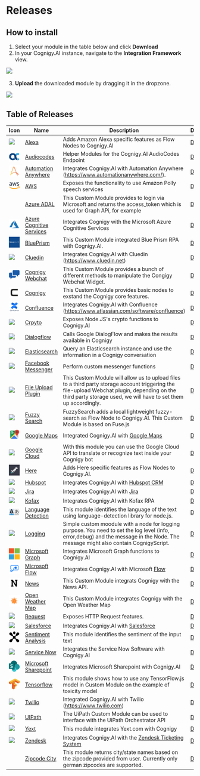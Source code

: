 # Releases

## How to install

1. Select your module in the table below and click **Download**
2. In your Cognigy.AI instance, navigate to the **Integration Framework** view.

<img src="https://tempbucket-waanders.s3.eu-central-1.amazonaws.com/integration-framework.jpg" width="400"></img>

3. **Upload** the downloaded module by dragging it in the dropzone.

<img src="https://tempbucket-waanders.s3.eu-central-1.amazonaws.com/CognigyWebchatPlugins/custom-module.jpg" width="300"></img>

## Table of Releases

| Icon  | Name  | Description  | Download  | Version  |
|---|---|---|---|---|
| <img src="https://github.com/Cognigy/CustomModules/blob/master/modules/alexa/icon.png?raw=true" width="40"></img> |  [Alexa](./modules/alexa/) |  Adds Amazon Alexa specific features as Flow Nodes to Cognigy.AI |  [Download](https://github.com/Cognigy/CustomModules/releases/download/alexa100/alexa.zip) |  1.0.0 |
| <img src="https://github.com/Cognigy/CustomModules/blob/master/modules/audiocodes/icon-large.png?raw=true" width="40"></img>  | [Audiocodes](./modules/audiocodes/)  |  Helper Modules for the Cognigy.AI AudioCodes Endpoint |  [Download](https://github.com/Cognigy/CustomModules/releases/download/audiocodes100/audiocodes.zip) |  1.0.0 |
| <img src="https://github.com/Cognigy/CustomModules/blob/master/modules/automation-anywhere/icon-large.png?raw=true" width="40"></img> |  [Automation Anywhere](./modules/automation-anywhere/) | Integrates Cognigy.AI with Automation Anywhere (https://www.automationanywhere.com/).  | [Download](https://github.com/Cognigy/CustomModules/releases/download/automationanywhere100/automationanywhere.zip)  |  1.0.0 |
| <img src="https://github.com/Cognigy/CustomModules/blob/master/modules/aws/icon-large.png?raw=true" width="40"></img>  | [AWS](./modules/aws)  |  Exposes the functionality to use Amazon Polly speech services |  [Download](https://github.com/Cognigy/CustomModules/releases/download/aws100/aws.zip) | 1.0.0  |
|   | [Azure ADAL](./modules/azure-adal)  | This Custom Module provides to login via Microsoft and returns the access_token which is used for Graph APi, for example  | [Download](https://github.com/Cognigy/CustomModules/releases/download/azureadal100/azure-adal.zip)  |  1.0.0 |
| <img src="https://github.com/Cognigy/CustomModules/blob/master/modules/azureCS/icon.png?raw=true" width="40"></img> |  [Azure Cognitive Services](./modules/azureCS/) | Integrates Cognigy with the Microsoft Azure Cognitive Services  |  [Download](https://github.com/Cognigy/CustomModules/releases/download/azurecs120/azure.zip) | 1.2.0  |
| <img src="https://github.com/Cognigy/CustomModules/blob/master/modules/blueprism/icon-large.png?raw=true" width="40"></img>  |  [BluePrism](./modules/blueprism/) |  This Custom Module integrated Blue Prism RPA with Cognigy.AI. |  [Download](https://github.com/Cognigy/CustomModules/releases/download/blueprism100/blueprism.zip) |  1.0.0 |
| <img src="https://github.com/Cognigy/CustomModules/blob/master/modules/cluedin/icon-large.png?raw=true" width="40"></img>  |  [Cluedin](./modules/cluedin/) |  Integrates Cognigy.AI with Cluedin (https://www.cluedin.net) | [Download](https://github.com/Cognigy/CustomModules/releases/download/cluedin/cluedin.zip)  | 1.0.0  |
| <img src="https://github.com/Cognigy/CustomModules/blob/master/modules/cognigy-webchat/icon-large.png?raw=true" width="40"></img>  |  [Cognigy Webchat](./modules/cognigy-webchat/) |  This Custom Module provides a bunch of different methods to manipulate the Congigy Webchat Widget. |  [Download](https://github.com/Cognigy/CustomModules/releases/download/cognigy-webchat100/cognigywebchat.zip) | 1.0.0  |
| <img src="https://github.com/Cognigy/CustomModules/blob/master/modules/cognigy/icon-large.png?raw=true" width="40"></img>  | [Cognigy](./modules/cognigy/)  | This Custom Module provides basic nodes to exstand the Cognigy core features.  | [Download](https://github.com/Cognigy/CustomModules/releases/download/cognigy100/cognigycustommodule.zip)  |  1.0.0 |
| <img src="https://github.com/Cognigy/CustomModules/blob/master/modules/confluence/icon-large.png?raw=true" width="40"></img>  | [Confluence](./modules/confluence/)  | Integrates Cognigy.AI with Confluence (https://www.atlassian.com/software/confluence)  | [Download](https://github.com/Cognigy/CustomModules/releases/download/confluence100/confluence.zip)  | 1.0.0  |
| <img src="https://github.com/Cognigy/CustomModules/blob/master/modules/crypto/icon-large.png?raw=true" width="40"></img>  | [Crpyto](./modules/crypto)  |  Exposes Node.JS's crypto functions to Cognigy.AI | [Download](https://github.com/Cognigy/CustomModules/releases/download/crypto/crypto.zip) |  1.0.0 |
| <img src="https://github.com/Cognigy/CustomModules/blob/master/modules/dialogflow/icon-large.png?raw=true" width="40"></img>  |  [Dialogflow](./modules/dialogflow/) | Calls Google DialogFlow and makes the results available in Cognigy  |  [Download](https://github.com/Cognigy/CustomModules/releases/download/dialogflow/dialogflow.zip) | 1.0.0  |
| <img src="https://github.com/Cognigy/CustomModules/blob/master/modules/elasticsearch/icon-large.png?raw=true" width="40"></img>  |  [Elasticsearch](./modules/elasticsearch/) | Query an Elasticsearch instance and use the information in a Cognigy conversation  |  [Download](https://github.com/Cognigy/CustomModules/releases/download/elasticsearch100/elastic.zip) | 1.0.0  |
| <img src="https://github.com/Cognigy/CustomModules/blob/master/modules/facebook-messenger/icon-large.png?raw=true" width="40"></img>  |  [Facebook Messenger](./modules/facebook-messenger/) | Perform custom messenger functions  |  [Download](https://github.com/Cognigy/CustomModules/releases/download/fb-messenger100/facebook-messenger.zip) | 1.0.0  |
| <img src="https://github.com/Cognigy/CustomModules/blob/master/modules/file-upload-plugin/icon.png?raw=true" width="40"></img> | [File Upload Plugin](./modules/file-upload-plugin/)  | This Custom Module will allow us to upload files to a third party storage account triggering the file-upload Webchat plugin, depending on the third party storage used, we will have to set them up accordingly.  | [Download](https://github.com/Cognigy/CustomModules/releases/download/file-upload-plugin110/file-upload-plugin.zip)  | 1.1.0  |
| <img src="https://github.com/Cognigy/CustomModules/blob/master/modules/fuzzySearch/icon.png?raw=true" width="40"></img>  | [Fuzzy Search](./modules/fuzzySearch/)  | FuzzySearch adds a local lightweight fuzzy-search as Flow Node to Cognigy.AI. This Custom Module is based on Fuse.js  |  [Download](https://github.com/Cognigy/CustomModules/releases/download/fuzzysearch100/fuzzysearch.zip) | 1.0.0  |
| <img src="https://github.com/Cognigy/CustomModules/blob/master/modules/google-maps/icon.png?raw=true" width="40"></img>  |  [Google Maps](./modules/google-maps/) | Integrated Cognigy.AI with [Google Maps](https://developers.google.com/maps/documentation/)  |  [Download](https://github.com/Cognigy/CustomModules/releases/download/google-maps100/google-maps.zip) |  1.0.0 |
| <img src="https://github.com/Cognigy/CustomModules/blob/master/modules/googlecloud/icon-large.png?raw=true" width="40"></img>  | [Google Cloud](./modules/googlecloud/)  | With this module you can use the Google Cloud API to translate or recognize text inside your Cognigy bot  |  [Download](https://github.com/Cognigy/CustomModules/releases/download/googlecloud100/google.zip) | 1.0.0  |
| <img src="https://github.com/Cognigy/CustomModules/blob/master/modules/here/icon.png?raw=true" width="40"></img>  |  [Here](./modules/here/) | Adds Here specific features as Flow Nodes to Cognigy.AI.  | [Download](https://github.com/Cognigy/CustomModules/releases/download/here100/here.zip)  |  1.0.0 |
| <img src="https://github.com/Cognigy/CustomModules/blob/master/modules/hubspot/icon-large.png?raw=true" width="40"></img>  | [Hubspot](./modules/hubspot/)  | Integrates Cognigy.AI with [Hubspot CRM](https://www.hubspot.com)  |  [Download](https://github.com/Cognigy/CustomModules/releases/download/hubspot102/hubspot.zip) | 1.0.2  |
| <img src="https://github.com/Cognigy/CustomModules/blob/master/modules/jira/icon-large.png?raw=true" width="40"></img>  |  [Jira](./modules/jira/) | Integrates Cognigy.AI with [Jira](https://www.atlassian.com/software/jira)  |  [Download](https://github.com/Cognigy/CustomModules/releases/download/jira110/jira.zip) | 1.1.0  |
| <img src="https://github.com/Cognigy/CustomModules/blob/master/modules/kofax/icon-large.png?raw=true" width="40"></img>  |  [Kofax](./modules/kofax/) | Integrates Cognigy.AI with Kofax RPA | [Download](https://github.com/Cognigy/CustomModules/releases/download/kofax100/kofax.zip) | 1.0.0  |
| <img src="https://github.com/Cognigy/CustomModules/blob/master/modules/languagedtct/icon-large.png?raw=true" width="40"></img>  | [Language Detection](./modules/language-detection/)  | This module identifies the language of the text using language-detection library for node.js.  | [Download](https://github.com/Cognigy/CustomModules/releases/download/language-detect100/languagedetect.zip)  |  1.0.0 |
| <img src="https://github.com/Cognigy/CustomModules/blob/master/modules/logging/icon.png?raw=true" width="40"></img>  | [Logging](./modules/logging/)  | Simple custom moodule with a node for logging purpose. You need to set the log level (info, error,debug) and the message in the Node. The message might also contain CognigyScript.  | [Download](https://github.com/Cognigy/CustomModules/releases/download/logging100/logging.zip)  |  1.0.0 |
| <img src="https://github.com/Cognigy/CustomModules/blob/master/modules/microsoft-graph/icon-large.png?raw=true" width="40"></img>  | [Microsoft Graph](./modules/microsoft-graph/)  | Integrates Microsoft Graph functions to Cognigy.AI | [Download](https://github.com/Cognigy/CustomModules/releases/download/msgraph100/microsoftgraph.zip) | 1.0.0  |
| <img src="https://github.com/Cognigy/CustomModules/blob/master/modules/msflow/icon_large.png?raw=true" width="40"></img>  | [Microsoft Flow](./modules/msflow/)  | Integrates Cognigy.AI with Microsoft [Flow](https://flow.microsoft.com) |  [Download](https://github.com/Cognigy/CustomModules/releases/download/msflow100/microsoft-flow.zip) | 1.0.0  |
| <img src="https://github.com/Cognigy/CustomModules/blob/master/modules/news/icon-large.png?raw=true" width="40"></img>  | [News](./modules/news/)  |  This Custom Module integrats Cognigy with the News API. |  [Download](https://github.com/Cognigy/CustomModules/releases/download/news100/news.zip) |  1.0.0 |
| <img src="https://raw.githubusercontent.com/Cognigy/CustomModules/master/modules/open-weather-map/icon-large.png" width="40"></img>  | [Open Weather Map](./modules/open-weather-map/)  |  This Custom Module integrates Cognigy with the Open Weather Map |  [Download](https://github.com/Cognigy/CustomModules/releases/download/open-weather-map100/weather.zip) |  1.0.0 |
| <img src="https://github.com/Cognigy/CustomModules/blob/master/modules/request/icon-large.png?raw=true" width="40"></img>  |  [Request](./modules/request/) |  Exposes HTTP Request features. | [Download](https://github.com/Cognigy/CustomModules/releases/download/request/request.zip)  |  1.0.0 |
| <img src="https://github.com/Cognigy/CustomModules/blob/master/modules/salesforce/icon-large.png?raw=true" width="40"></img>  |  [Salesforce](./modules/salesforce/) |  Integrates Cognigy.AI with [Salesforce](https://www.salesforce.com) |  [Download](https://github.com/Cognigy/CustomModules/releases/download/salesforce111/salesforce.zip) | 1.1.1  |
| <img src="https://github.com/Cognigy/CustomModules/blob/master/modules/sentiment-analysis/icon.png?raw=true" width="40"></img>  |  [Sentiment Analysis](./modules/sentiment-analysis/) | This module identifies the sentiment of the input text  | [Download](https://github.com/Cognigy/CustomModules/releases/download/sentiment-analysis100/sentiment-analysis.zip) | 1.0.0  |
| <img src="https://github.com/Cognigy/CustomModules/blob/master/modules/service-now/icon-large.png?raw=true" width="40"></img>  | [Service Now](./modules/service-now/)  | Integrates the Service Now Software with Cognigy.AI  |  [Download](https://github.com/Cognigy/CustomModules/releases/download/service-now100/serviceNow.zip) | 1.0.0  |
| <img src="https://github.com/Cognigy/CustomModules/blob/master/modules/sharepoint/icon-large.png?raw=true" width="40"></img>  | [Microsoft Sharepoint](./modules/sharepoint/)  |  Integrates Microsoft Sharepoint with Cognigy.AI | [Download](https://github.com/Cognigy/CustomModules/releases/download/sharepoint100/ms-sharepoint.zip)  |  1.0.0 |
| <img src="https://github.com/Cognigy/CustomModules/blob/master/modules/tensorFlow/icon.png?raw=true" width="40"></img>  |  [Tensorflow](./modules/tensorFlow/) |  This module shows how to use any TensorFlow.js model in Custom Module on the example of toxicity model |  [Download](https://github.com/Cognigy/CustomModules/releases/download/tensorflow100/tensorflow.zip) |  1.0.0 |
| <img src="https://github.com/Cognigy/CustomModules/blob/master/modules/twilio/icon-large.png?raw=true" width="40"></img>  |  [Twilio](./modules/twilio/) |  Integrated Cognigy.AI with Twilio (https://www.twilio.com)|  [Download](https://github.com/Cognigy/CustomModules/releases/download/twilio100/twilio.zip) |  1.0.0 |
| <img src="https://github.com/Cognigy/CustomModules/blob/master/modules/uipath/icon-large.png?raw=true" width="40"></img>  | [UIPath](./modules/uipath/) | The UiPath Custom Module can be used to interface with the UiPath Orchestrator API | [Download](https://github.com/Cognigy/CustomModules/releases/download/uipath101/uipath.zip)  |  1.0.1 |
| <img src="https://github.com/Cognigy/CustomModules/blob/master/modules/yext/icon-large.png?raw=true" width="40"></img>  | [Yext](./modules/yext/) | This module integrates Yext.com with Cognigy | [Download](https://github.com/Cognigy/CustomModules/releases/download/yext100/yext.zip)  |  1.0.0 |
| <img src="https://github.com/Cognigy/CustomModules/blob/master/modules/zendesk/icon-large.png?raw=true" width="40"></img>  | [Zendesk](./modules/zendesk/)  | Integrates Cognigy.AI with the [Zendesk Ticketing System](https://www.zendesk.com)  |  [Download](https://github.com/Cognigy/CustomModules/releases/download/zendesk/zendesk.zip) | 1.0.0  |
| | [Zipcode City](./modules/zipcode-city/)  | This module returns city/state names based on the zipcode provided from user. Currently only german zipcodes are supported.  |  [Download](https://github.com/Cognigy/CustomModules/releases/download/zipcode-city100/zip-codecity.zip) | 1.0.0  |
